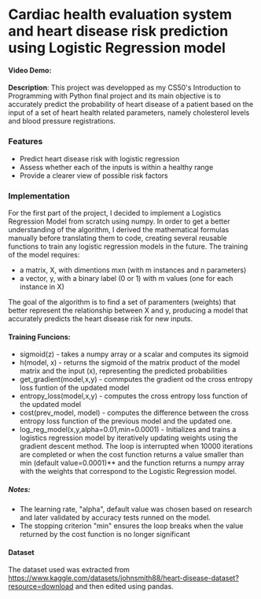 # Cardiac health evaluation system and heart disease risk prediction using Logistic Regression model
#### Video Demo:  <URL HERE>
__Description__: This project was developped as my CS50's Introduction to Programming with Python final project and its main objective is to accurately predict the probability of heart disease of a patient based on the input of a set of heart health related parameters, namely cholesterol levels and blood pressure registrations. 
### Features
+ Predict heart disease risk with logistic regression
+ Assess whether each of the inputs is within a healthy range
+ Provide a clearer view of possible risk factors

### Implementation
For the first part of the project, I decided to implement a Logistics Regression Model from scratch using numpy. In order to get a better understanding of the algorithm, I derived the mathematical formulas manually before translating them to code, creating several reusable functions to train any logistic regression models in the future.
The training of the model requires:

+ a matrix, X, with dimentions mxn (with m instances and n parameters)
+ a vector, y, with a binary label (0 or 1) with m values (one for each instance in X)

The goal of the algorithm is to find a set of paramenters (weights) that better represent the relationship between X and y, producing a model that accurately predicts the heart disease risk for new inputs.

#### Training Funcions:
+ sigmoid(z) - takes a numpy array or a scalar and computes its sigmoid
+ h(model, x) - returns the sigmoid of the matrix product of the model matrix and the input (x), representing the predicted probabilities
+ get_gradient(model,x,y) - commputes the gradient od the cross entropy loss funtion of the updated model
+ entropy_loss(model,x,y) - computes the cross entropy loss function of the updated model
+ cost(prev_model, model) - computes the difference between the cross entropy loss function of the previous model and the updated one.
+ log_reg_model(x,y,alpha=0.01,min=0.0001) - Initializes and trains a logistics regression model by iteratively updating weights using the gradient descent method. The loop is interrupted when 10000 iterations are completed or when the cost function returns a value smaller than min (default value=0.0001)** and the function returns a numpy array with the weights that correspond to the Logistic Regression model.

##### Notes:
+ The learning rate, "alpha", default value was chosen based on research and later validated by accuracy tests runned on the model.
+ The stopping criterion "min" ensures the loop breaks when the value returned by the cost function is no longer significant

#### Dataset
The dataset used was extracted from https://www.kaggle.com/datasets/johnsmith88/heart-disease-dataset?resource=download and then edited using pandas.
